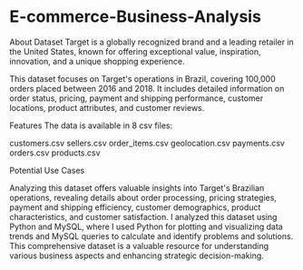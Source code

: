 # E-commerce-Business-Analysis
About Dataset
Target is a globally recognized brand and a leading retailer in the United States, known for offering exceptional value, inspiration, innovation, and a unique shopping experience.

This dataset focuses on Target's operations in Brazil, covering 100,000 orders placed between 2016 and 2018. It includes detailed information on order status, pricing, payment and shipping performance, customer locations, product attributes, and customer reviews.

Features
The data is available in 8 csv files:

customers.csv
sellers.csv
order_items.csv
geolocation.csv
payments.csv
orders.csv
products.csv


Potential Use Cases

Analyzing this dataset offers valuable insights into Target's Brazilian operations, revealing details about order processing, pricing strategies, payment and shipping efficiency, customer demographics, product characteristics, and customer satisfaction. I analyzed this dataset using Python and MySQL, where I used Python for plotting and visualizing data trends and MySQL queries to calculate and identify problems and solutions. This comprehensive dataset is a valuable resource for understanding various business aspects and enhancing strategic decision-making.
